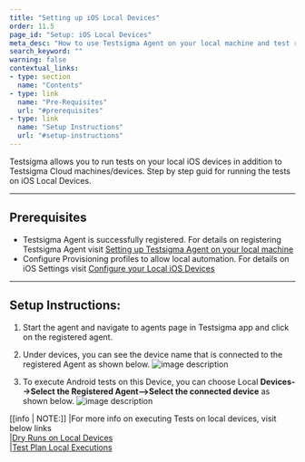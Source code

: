 ```yaml
---
title: "Setting up iOS Local Devices"
order: 11.5
page_id: "Setup: iOS Local Devices"
meta_desc: "How to use Testsigma Agent on your local machine and test runs on Android Local Devices."
search_keyword: ""
warning: false
contextual_links:
- type: section
  name: "Contents"
- type: link
  name: "Pre-Requisites"
  url: "#prerequisites"
- type: link
  name: "Setup Instructions"
  url: "#setup-instructions"
---
```


Testsigma allows you to run tests on your local iOS devices in addition to Testsigma Cloud machines/devices. Step by step guid for running the tests on iOS Local Devices.

---
## **Prerequisites**
- Testsigma Agent is successfully registered. For details on registering Testsigma Agent visit [Setting up Testsigma Agent on your local machine](https://testsigma.com/docs/agent/setup-on-windows-mac-linux/)
- Configure Provisioning profiles to allow local automation. For details on iOS Settings visit [Configure your Local iOS Devices](https://testsigma.com/docs/configuration/ios-settings/)

---
## **Setup Instructions:**

1. Start the agent and navigate to agents page in Testsigma app and click on the registered agent.
2. Under devices, you can see the device name that is connected to the registered Agent as shown below.
   ![image description](https://docs.testsigma.com/images/ios-setup/agent-device.png)

3. To execute Android tests on this Device, you can choose Local **Devices-->Select the Registered Agent-->Select the connected device** as shown below.
   ![image description](https://docs.testsigma.com/images/ios-setup/agent-device-selection-dry-run.png)

[[info | NOTE:]]
|For more info on executing Tests on local devices, visit below links <br/>
|[Dry Runs on Local Devices](https://testsigma.com/docs/runs/dry-runs-on-local-devices/) <br/>
|[Test Plan Local Executions](https://testsigma.com/docs/runs/test-plans-on-local-devices/)<br/>
